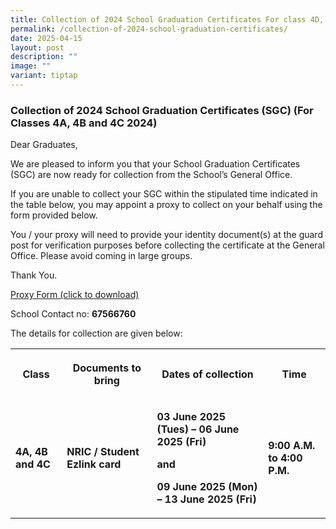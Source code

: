 ```yaml
---
title: Collection of 2024 School Graduation Certificates For class 4D, 4E and 5A
permalink: /collection-of-2024-school-graduation-certificates/
date: 2025-04-15
layout: post
description: ""
image: ""
variant: tiptap
---
```

<h3><strong>Collection of 2024 School Graduation Certificates (SGC) (For Classes 4A, 4B and 4C 2024)</strong></h3>
<p>Dear Graduates,</p>
<p>We are pleased to inform you that your School Graduation Certificates
(SGC) are now ready for collection from the School’s General Office.&nbsp;&nbsp;&nbsp;&nbsp;</p>
<p>If you are unable to collect your SGC within the stipulated time indicated
in the table below, you may appoint a proxy to collect on your behalf using
the form provided below.&nbsp;&nbsp;&nbsp;&nbsp;</p>
<p>You / your proxy will need to provide your identity document(s) at the
guard post for verification purposes before collecting the certificate
at the General Office. Please avoid coming in large groups.</p>
<p>Thank You.</p>
<p><a href="/files/PROXY_FORM___SGC_Collection.pdf" rel="noopener noreferrer nofollow" target="_blank">Proxy Form (click to download)</a>
</p>
<p>School Contact no: <strong>67566760</strong>
</p>
<p>The details for collection are given below:</p>
<p></p>
<table style="minWidth: 100px">
<colgroup>
<col>
<col>
<col>
<col>
</colgroup>
<tbody>
<tr>
<th rowspan="1" colspan="1">
<p>Class</p>
</th>
<th rowspan="1" colspan="1">
<p>Documents to bring</p>
</th>
<th rowspan="1" colspan="1">
<p>Dates of collection</p>
</th>
<th rowspan="1" colspan="1">
<p>Time</p>
</th>
</tr>
<tr>
<td rowspan="1" colspan="1">
<p><strong>4A, 4B and 4C</strong>
</p>
</td>
<td rowspan="1" colspan="1">
<p><strong>NRIC / Student Ezlink card</strong>
</p>
</td>
<td rowspan="1" colspan="1">
<p><strong>03 June 2025 (Tues) – 06 June 2025 (Fri)&nbsp;</strong>
</p>
<p><strong>and&nbsp;&nbsp;</strong>
</p>
<p><strong>09 June 2025 (Mon) – 13 June 2025 (Fri)</strong>
</p>
</td>
<td rowspan="1" colspan="1">
<p><strong>9:00 A.M. to 4:00 P.M.</strong>
</p>
</td>
</tr>
</tbody>
</table>
<p></p>